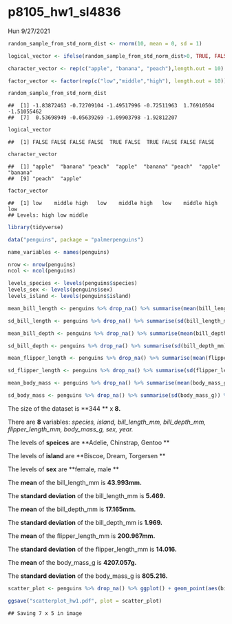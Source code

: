 p8105\_hw1\_sl4836
================
Hun
9/27/2021

``` r
random_sample_from_std_norm_dist <- rnorm(10, mean = 0, sd = 1)

logical_vector <- ifelse(random_sample_from_std_norm_dist>0, TRUE, FALSE)

character_vector <- rep(c("apple", "banana", "peach"),length.out = 10)

factor_vector <- factor(rep(c("low","middle","high"), length.out = 10))
```

``` r
random_sample_from_std_norm_dist
```

    ##  [1] -1.83872463 -0.72709104 -1.49517996 -0.72511963  1.76910504 -1.51055462
    ##  [7]  0.53698949 -0.05639269 -1.09903798 -1.92812207

``` r
logical_vector
```

    ##  [1] FALSE FALSE FALSE FALSE  TRUE FALSE  TRUE FALSE FALSE FALSE

``` r
character_vector
```

    ##  [1] "apple"  "banana" "peach"  "apple"  "banana" "peach"  "apple"  "banana"
    ##  [9] "peach"  "apple"

``` r
factor_vector
```

    ##  [1] low    middle high   low    middle high   low    middle high   low   
    ## Levels: high low middle

``` r
library(tidyverse)

data("penguins", package = "palmerpenguins")

name_variables <- names(penguins)

nrow <- nrow(penguins)
ncol <- ncol(penguins)

levels_species <- levels(penguins$species)
levels_sex <- levels(penguins$sex)
levels_island <- levels(penguins$island)

mean_bill_length <- penguins %>% drop_na() %>% summarise(mean(bill_length_mm)) %>% round(digits = 3)

sd_bill_length <- penguins %>% drop_na() %>% summarise(sd(bill_length_mm)) %>% round(digits = 3)

mean_bill_depth <- penguins %>% drop_na() %>% summarise(mean(bill_depth_mm)) %>% round(digits = 3)

sd_bill_depth <- penguins %>% drop_na() %>% summarise(sd(bill_depth_mm)) %>% round(digits = 3)

mean_flipper_length <- penguins %>% drop_na() %>% summarise(mean(flipper_length_mm)) %>% round(digits = 3)

sd_flipper_length <- penguins %>% drop_na() %>% summarise(sd(flipper_length_mm)) %>% round(digits = 3)

mean_body_mass <- penguins %>% drop_na() %>% summarise(mean(body_mass_g)) %>% round(digits = 3)

sd_body_mass <- penguins %>% drop_na() %>% summarise(sd(body_mass_g)) %>% round(digits = 3)
```

The size of the dataset is **344 ** x **8.**

There are **8** variables: *species, island, bill\_length\_mm,
bill\_depth\_mm, flipper\_length\_mm, body\_mass\_g, sex, year.*

The levels of **speices** are **Adelie, Chinstrap, Gentoo **

The levels of **island** are **Biscoe, Dream, Torgersen **

The levels of **sex** are **female, male **

The **mean** of the bill\_length\_mm is **43.993mm.**

The **standard deviation** of the bill\_length\_mm is **5.469.**

The **mean** of the bill\_depth\_mm is **17.165mm.**

The **standard deviation** of the bill\_depth\_mm is **1.969.**

The **mean** of the flipper\_length\_mm is **200.967mm.**

The **standard deviation** of the flipper\_length\_mm is **14.016.**

The **mean** of the body\_mass\_g is **4207.057g.**

The **standard deviation** of the body\_mass\_g is **805.216.**

``` r
scatter_plot <- penguins %>% drop_na() %>% ggplot() + geom_point(aes(bill_length_mm, flipper_length_mm, color = species))

ggsave("scatterplot_hw1.pdf", plot = scatter_plot) 
```

    ## Saving 7 x 5 in image
